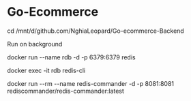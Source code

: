 # Go-Ecommerce

cd /mnt/d/github.com/NghiaLeopard/Go-ecommerce-Backend

Run on background

docker run --name rdb -d -p 6379:6379 redis

docker exec -it rdb redis-cli

docker run --rm --name redis-commander -d -p 8081:8081 rediscommander/redis-commander:latest

